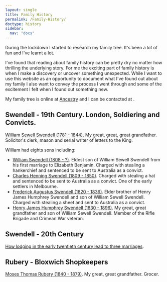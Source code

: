 ```yaml
---
layout: single
title: Family History
permalink: /Family-History/
doctype: history
sidebar:
  nav: "docs"
---
```

During the lockdown I started to research my family tree. It's been a lot of fun and I've learnt a lot.

I've found that reading about family history can be pretty dry no matter how thrilling the underlying story. For me the exciting part of family history is when I make a discovery or uncover something unexpected. While I want to use this website as an opportunity to document what I've found out about my family I also want to convey the process I went through and some of the excitement I felt when I found out something new.

My family tree is online at <a href="https://www.ancestry.co.uk/family-tree/tree/168885868/family?cfpid=242186374595">Ancestry</a> and I can be contacted at <a href="javascript:location='mailto:\u0070\u0061\u0075\u006c\u002e\u0077\u006f\u006f\u0074\u0074\u006f\u006e\u0040\u0079\u0061\u0068\u006f\u006f\u002e\u0063\u006f\u002e\u0075\u006b';void 0"><script type="text/javascript">document.write('\u0070\u0061\u0075\u006c\u002e\u0077\u006f\u006f\u0074\u0074\u006f\u006e\u0040\u0079\u0061\u0068\u006f\u006f\u002e\u0063\u006f\u002e\u0075\u006b')</script></a>.

## Swendell - 19th Century. London, Soldiering and Convicts.


<a href="/swendell/William-Sewell-Swendell"> William Sewell Swendell (1781 - 1844)</a>. My great, great, great grandfather. Solicitor's clerk, mason and serial writer of letters to the King.

William had eights sons including:
<ul>
<li><a href="/swendell/William-Swendell-Letter"> William Swendell (1808 - ?)</a>. Eldest son of William Sewell Swendell from his first marriage to Elizabeth Benjamin. Charged with stealing a hankerchief and sentenced to be sent to Australia as a convict.</li>

<li><a href="/swendell/Charles-Henning-Swendell-Convict-Policeman"> Charles Henning Swendell (1809 - 1850)</a>. Charged with stealing a hat and sentenced to be sent to Australia as a convict. One of the early settlers in Melbourne.</li>

<li><a href="/swendell/Frederick-Augustus-Swendell-Letter"> Frederick Augustus Swendell (1820 - 1836)</a>. Elder brother of Henry James Humphrey Swendell and son of William Sewell Swendell. Charged with stealing a sheet and sent to Australia as a convict.</li>

<li><a href="/swendell/Henry-James-Humphrey-Swendell"> Henry James Humphrey Swendell (1830 - 1896)</a>. My great, great grandfather and son of William Sewell Swendell. Member of the Rifle Brigade and Crimean War veteran.</li>
</ul>

## Swendell - 20th Century

<a href="/swendell/Love-And-Lodging"> How lodging in the early twentieth century lead to three marriages</a>.

## Rubery - Bloxwich Shopkeepers

<a href="/rubery/Moses-Thomas-Rubery-Confirming-A-Family-Story"> Moses Thomas Rubery (1840 - 1879)</a>. My great, great grandfather. Grocer.
